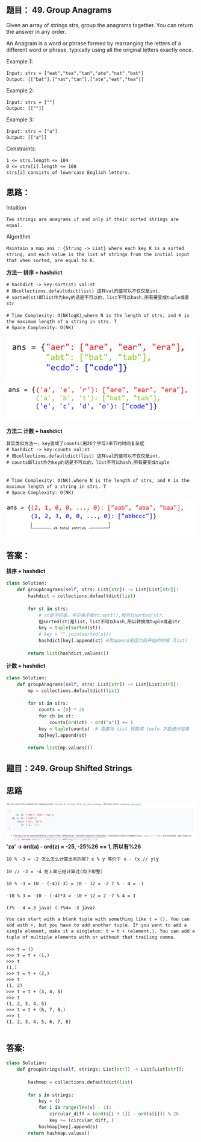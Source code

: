 ## 题目： 49. Group Anagrams
Given an array of strings strs, group the anagrams together. You can return the answer in any order.

An Anagram is a word or phrase formed by rearranging the letters of a different word or phrase, typically using all the original letters exactly once.


Example 1:
```
Input: strs = ["eat","tea","tan","ate","nat","bat"]
Output: [["bat"],["nat","tan"],["ate","eat","tea"]]
```
Example 2:
```
Input: strs = [""]
Output: [[""]]
```
Example 3:
```
Input: strs = ["a"]
Output: [["a"]]
``` 

Constraints:
```
1 <= strs.length <= 104
0 <= strs[i].length <= 100
strs[i] consists of lowercase English letters.
```

## 思路：

Intuition
```
Two strings are anagrams if and only if their sorted strings are equal.
```
Algorithm
```
Maintain a map ans : {String -> List} where each key K is a sorted string, and each value is the list of strings from the initial input that when sorted, are equal to K.
```
**方法一 排序 + hashdict**
```
# hashdict -> key:sort(st) val:st
# 用collections.defaultdict(list) 这样val的值可以不仅仅是int.
# sorted(st)即list作为key的话是不可以的，list不可以hash,所有要变成tuple或者str

# Time Complexity: O(NKlogK),where N is the length of strs, and K is the maximum length of a string in strs. T
# Space Complexity: O(NK)
```
![A](https://github.com/SSRRBB/Leetcode/blob/main/Images/277.png)
![A](https://github.com/SSRRBB/Leetcode/blob/main/Images/278.png)

**方法二 计数 + hashdict**
```
其实类似方法一，key变成了counts(用26个字母)来节约时间复杂度
# hashdict -> key:counts val:st
# 用collections.defaultdict(list) 这样val的值可以不仅仅是int.
# counts即list作为key的话是不可以的，list不可以hash,所有要变成tuple


# Time Complexity: O(NK),where N is the length of strs, and K is the maximum length of a string in strs. T
# Space Complexity: O(NK)
```
![A](https://github.com/SSRRBB/Leetcode/blob/main/Images/279.png)

## 答案：
**排序 + hashdict**
```python
class Solution:
    def groupAnagrams(self, strs: List[str]) -> List[List[str]]:
        hashdict = collections.defaultdict(list)

        for st in strs:
            # st是字符串，字符串不能st.sort(),但可以sorted(st);
            但sorted(st)是list，list不可以hash,所以转换成tuple或者str
            key = tuple(sorted(st))
            # key = "".join(sorted(st))
            hashdict[key].append(st) #用append是因为刚开始的时候（list）
       
        return list(hashdict.values())
```
**计数 + hashdict**

```python
class Solution:
    def groupAnagrams(self, strs: List[str]) -> List[List[str]]:
        mp = collections.defaultdict(list)

        for st in strs:
            counts = [0] * 26
            for ch in st:
                counts[ord(ch) - ord("a")] += 1
            key = tuple(counts)  # 需要将 list 转换成 tuple 才能进行哈希
            mp[key].append(st)
  
        return list(mp.values())
```

## 题目：249. Group Shifted Strings

## 思路
![A](https://github.com/SSRRBB/Leetcode/blob/main/Images/290.png)
**'za' -> ord(a) - ord(z) = -25, -25%26 == 1, 所以有%26**
``` 974那个题
10 % -3 = -2 怎么怎么计算出来的呢? x % y 等价于 x - (x // y)y

10 // -3 = -4 在上面已经计算过(向下取整)

10 % -3 = 10 - (-4)(-3) = 10 - 12 = -2 7 % - 4 = -1

-10 % 3 = -10 - (-4)*3 = -10 + 12 = 2 -7 % 4 = 1

(7% - 4 = 3 java) (-7%4= -3 java)
```

```
You can start with a blank tuple with something like t = (). You can add with +, but you have to add another tuple. If you want to add a single element, make it a singleton: t = t + (element,). You can add a tuple of multiple elements with or without that trailing comma.

>>> t = ()
>>> t = t + (1,)
>>> t
(1,)
>>> t = t + (2,)
>>> t
(1, 2)
>>> t = t + (3, 4, 5)
>>> t
(1, 2, 3, 4, 5)
>>> t = t + (6, 7, 8,)
>>> t
(1, 2, 3, 4, 5, 6, 7, 8)


```
## 答案:
```python
class Solution:
    def groupStrings(self, strings: List[str]) -> List[List[str]]:
    
        hashmap = collections.defaultdict(list)
        
        for s in strings:
            key = ()
            for i in range(len(s) - 1):
                circular_diff = (ord(s[i + 1]) - ord(s[i])) % 26
                key += (circular_diff, )
            hashmap[key].append(s)
        return hashmap.values()

```



